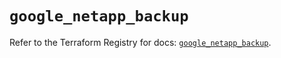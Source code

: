 # `google_netapp_backup`

Refer to the Terraform Registry for docs: [`google_netapp_backup`](https://registry.terraform.io/providers/hashicorp/google/6.22.0/docs/resources/netapp_backup).
